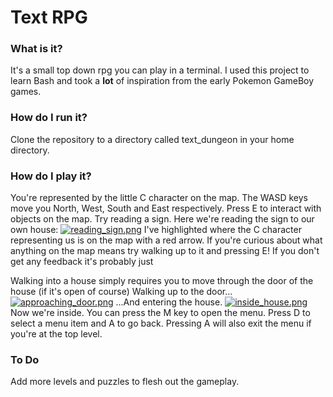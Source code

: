 # Text RPG

### What is it?
It's a small top down rpg you can play in a terminal. I used this project to learn Bash and took a **lot** of inspiration from the early Pokemon GameBoy games.

### How do I run it?
Clone the repository to a directory called text_dungeon in your home directory.

### How do I play it?
You're represented by the little C character on the map.
The WASD keys move you North, West, South and East respectively.
Press E to interact with objects on the map. Try reading a sign. Here we're reading the sign to our own house:
[![reading_sign.png](https://s33.postimg.org/xdzs6b473/reading_sign.png)](https://postimg.org/image/7ig1n42d7/)
I've highlighted where the C character representing us is on the map with a red arrow. If you're curious about what anything on the map means try walking up to it and pressing E! If you don't get any feedback it's probably just 

Walking into a house simply requires you to move through the door of the house (if it's open of course)
Walking up to the door...
[![approaching_door.png](https://s33.postimg.org/b0s1jqnwf/approaching_door.png)](https://postimg.org/image/u5vati2kb/)
...And entering the house.
[![inside_house.png](https://s33.postimg.org/pwqkra1v3/inside_house.png)](https://postimg.org/image/ky32cqy23/)
Now we're inside.
You can press the M key to open the menu.
Press D to select a menu item and A to go back. Pressing A will also exit the menu if you're at the top level.

### To Do
Add more levels and puzzles to flesh out the gameplay.

